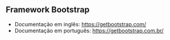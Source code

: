 ## Framework Bootstrap
- Documentação em inglês: https://getbootstrap.com/
- Documentação em português: https://getbootstrap.com.br/
